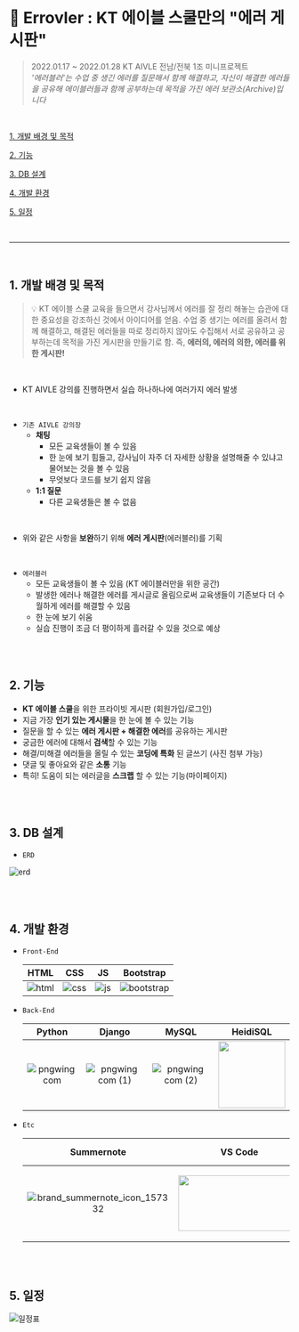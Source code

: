 <br>

# 👻 Errovler : KT 에이블 스쿨만의 "에러 게시판"
> 2022.01.17 ~ 2022.01.28 KT AIVLE 전남/전북 1조 미니프로젝트<br>
>  *'에러블러'는 수업 중 생긴 에러를 질문해서 함께 해결하고, 자신이 해결한 에러들을 공유해 에이블러들과 함께 공부하는데 목적을 가진 에러 보관소(Archive)입니다*

<br>

[1. 개발 배경 및 목적](#1.-개발-배경-및-목적)

[2. 기능](#2.-기능)

[3. DB 설계](#3.-DB-설계)

[4. 개발 환경](#4.-개발-환경)

[5. 일정](#5.-일정)

<br>

***

<br>

## 1. 개발 배경 및 목적
> 💡 KT 에이블 스쿨 교육을 들으면서 강사님께서 에러를 잘 정리 해놓는 습관에 대한 중요성을 강조하신 것에서 아이디어를 얻음. 수업 중 생기는 에러를 올려서 함께 해결하고, 해결된 에러들을 따로 정리하지 않아도 수집해서 서로 공유하고 공부하는데 목적을 가진 게시판을 만들기로 함.
즉, **에러의, 에러의 의한, 에러를 위한 게시판!**

<br>

- KT AIVLE 강의를 진행하면서 실습 하나하나에 여러가지 에러 발생

<br>

- `기존 AIVLE 강의장`
  - **채팅**
    - 모든 교육생들이 볼 수 있음
    - 한 눈에 보기 힘들고, 강사님이 자주 더 자세한 상황을 설명해줄 수 있냐고 물어보는 것을 볼 수 있음
    - 무엇보다 코드를 보기 쉽지 않음
  - **1:1 질문**
    - 다른 교육생들은 볼 수 없음
 
<br>

- 위와 같은 사항을 **보완**하기 위해 **에러 게시판**(에러블러)를 기획

<br>

- `에러블러`
  - 모든 교육생들이 볼 수 있음 (KT 에이블러만을 위한 공간)
  - 발생한 에러나 해결한 에러를 게시글로 올림으로써 교육생들이 기존보다 더 수월하게 에러를 해결할 수 있음
  - 한 눈에 보기 쉬움
  - 실습 진행이 조금 더 평이하게 흘러갈 수 있을 것으로 예상

<br>


<br>

## 2. 기능
- **KT 에이블 스쿨**을 위한 프라이빗 게시판 (회원가입/로그인)
- 지금 가장 **인기 있는 게시물**을 한 눈에 볼 수 있는 기능
- 질문을 할 수 있는 **에러 게시판 + 해결한 에러**를 공유하는 게시판
- 궁금한 에러에 대해서 **검색**할 수 있는 기능
- 해결/미해결 에러들을 올릴 수 있는 **코딩에 특화** 된 글쓰기 (사진 첨부 가능)
- 댓글 및 좋아요와 같은 **소통** 기능
- 특히! 도움이 되는 에러글을 **스크랩** 할 수 있는 기능(마이페이지)

<br>


<br>

## 3. DB 설계
  - `ERD`

![erd](https://user-images.githubusercontent.com/68097036/151470133-5dee929a-36bd-456c-95ec-5d5dc8c48559.png)


<br>


<br>

## 4. 개발 환경

- `Front-End`

  |HTML|CSS|JS|Bootstrap|
  |:---:|:---:|:---:|:---:|
  |![html](https://user-images.githubusercontent.com/68097036/151471705-99458ff8-186c-435b-ac5c-f348fd836e40.png)|![css](https://user-images.githubusercontent.com/68097036/151471805-14e89a94-59e8-468f-8192-c10746b93896.png)|![js](https://user-images.githubusercontent.com/68097036/151471854-e0134a79-b7ef-4a0f-99fd-53e8ee5baf50.png)|![bootstrap](https://user-images.githubusercontent.com/68097036/151480381-2b23a8af-c6b4-43a6-96a6-ea69e0b953e0.png)|


- `Back-End`

  |Python|Django|MySQL|HeidiSQL|
  |:---:|:---:|:---:|:---:|
  |![pngwing com](https://user-images.githubusercontent.com/68097036/151479684-a85d26d4-e79e-47c9-9023-bf6d92f57536.png)|![pngwing com (1)](https://user-images.githubusercontent.com/68097036/151466729-9cad0405-85ad-454e-815a-1a4fd065f8b7.png)|![pngwing com (2)](https://user-images.githubusercontent.com/68097036/151466853-2b56fd0f-3aa9-424e-b17b-1c7cd991ffbf.png)|<img src="https://user-images.githubusercontent.com/68097036/151467351-5a359330-8d81-47b9-a33f-f7a5e0d69319.png" width="120" height="120">|

- `Etc`

  |Summernote|VS Code|Microsoft Teams|GitHub|Notion|
  |:---:|:---:|:---:|:---:|:---:|
  |![brand_summernote_icon_157332](https://user-images.githubusercontent.com/68097036/151470431-2b196263-3c3f-425d-8fd0-0d6cf440e3d1.png)|<img src="https://user-images.githubusercontent.com/68097036/151479933-01785e34-1283-4fca-a407-9fe284b50fa8.png" width="220" height="100">|![pngwing com (4)](https://user-images.githubusercontent.com/68097036/151467837-2cd89acd-2a92-45dd-b06b-e08e316b7695.png)|<img src="https://user-images.githubusercontent.com/68097036/151467910-0fda00cd-c08b-4869-a21e-a66d1d133ff5.png" width="220" height="100">|<img src="https://user-images.githubusercontent.com/68097036/151468186-82e630d3-8c3c-4c75-8243-e1efcba34926.png" width="220" height="130">|

<br>

<br>

## 5. 일정

![일정표](https://user-images.githubusercontent.com/43737828/150968173-8d975fd9-92e6-4762-9fac-75f87e5ec995.png)

